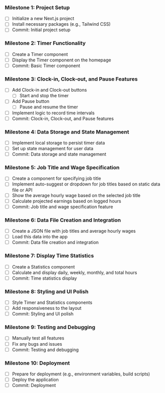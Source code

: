 ### Milestone 1: Project Setup
- [ ] Initialize a new Next.js project
- [ ] Install necessary packages (e.g., Tailwind CSS)
- [ ] Commit: Initial project setup

### Milestone 2: Timer Functionality
- [ ] Create a Timer component
- [ ] Display the Timer component on the homepage
- [ ] Commit: Basic Timer component

### Milestone 3: Clock-in, Clock-out, and Pause Features
- [ ] Add Clock-in and Clock-out buttons
  - [ ] Start and stop the timer
- [ ] Add Pause button
  - [ ] Pause and resume the timer
- [ ] Implement logic to record time intervals
- [ ] Commit: Clock-in, Clock-out, and Pause features

### Milestone 4: Data Storage and State Management
- [ ] Implement local storage to persist timer data
- [ ] Set up state management for user data
- [ ] Commit: Data storage and state management

### Milestone 5: Job Title and Wage Specification
- [ ] Create a component for specifying job title
- [ ] Implement auto-suggest or dropdown for job titles based on static data file or API
- [ ] Show the average hourly wage based on the selected job title
- [ ] Calculate projected earnings based on logged hours
- [ ] Commit: Job title and wage specification feature

### Milestone 6: Data File Creation and Integration
- [ ] Create a JSON file with job titles and average hourly wages
- [ ] Load this data into the app
- [ ] Commit: Data file creation and integration

### Milestone 7: Display Time Statistics
- [ ] Create a Statistics component
- [ ] Calculate and display daily, weekly, monthly, and total hours
- [ ] Commit: Time statistics display

### Milestone 8: Styling and UI Polish
- [ ] Style Timer and Statistics components
- [ ] Add responsiveness to the layout
- [ ] Commit: Styling and UI polish

### Milestone 9: Testing and Debugging
- [ ] Manually test all features
- [ ] Fix any bugs and issues
- [ ] Commit: Testing and debugging

### Milestone 10: Deployment
- [ ] Prepare for deployment (e.g., environment variables, build scripts)
- [ ] Deploy the application
- [ ] Commit: Deployment